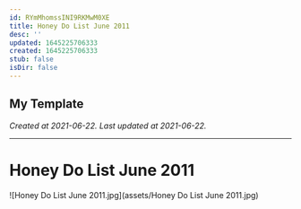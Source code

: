 ```yaml
---
id: RYmMhomssINI9RKMwM0XE
title: Honey Do List June 2011
desc: ''
updated: 1645225706333
created: 1645225706333
stub: false
isDir: false
---
```

My Template
---

_Created at 2021-06-22._
_Last updated at 2021-06-22._




---

# Honey Do List June 2011


![Honey Do List June 2011.jpg](assets/Honey Do List June 2011.jpg)

